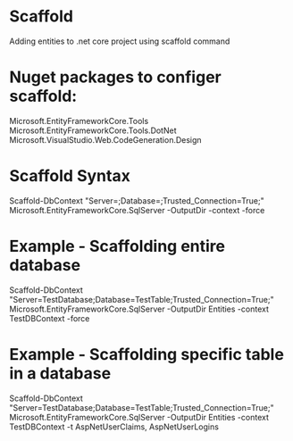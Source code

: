 # Scaffold
Adding entities to .net core project using scaffold command

# Nuget packages to configer scaffold:
Microsoft.EntityFrameworkCore.Tools
Microsoft.EntityFrameworkCore.Tools.DotNet
Microsoft.VisualStudio.Web.CodeGeneration.Design

# Scaffold Syntax
Scaffold-DbContext "Server=<DATABASE NAME>;Database=<TABLE NAME>;Trusted_Connection=True;" Microsoft.EntityFrameworkCore.SqlServer -OutputDir <FOLDER NAME> -context <DB CONTEXT NAME> -force
  
# Example - Scaffolding entire database
Scaffold-DbContext "Server=TestDatabase;Database=TestTable;Trusted_Connection=True;" Microsoft.EntityFrameworkCore.SqlServer -OutputDir Entities -context TestDBContext -force

# Example - Scaffolding specific table in a database
Scaffold-DbContext "Server=TestDatabase;Database=TestTable;Trusted_Connection=True;" Microsoft.EntityFrameworkCore.SqlServer -OutputDir Entities -context TestDBContext -t AspNetUserClaims, AspNetUserLogins
